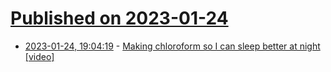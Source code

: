 # [Published on 2023-01-24](index.md)

* [2023-01-24, 19:04:19](https://news.ycombinator.com/item?id=34508386) - [Making chloroform so I can sleep better at night [video]](https://www.youtube.com/watch?v=L23akTkDqTM)
